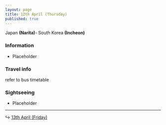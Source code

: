 ```yaml
---
layout: page
title: 12th April (Thursday)
published: true
---
```


Japan **(Narita)**- South Korea **(Incheon)**

### Information

* Placeholder

### Travel info

refer to bus timetable

### Sightseeing

* Placeholder

---

↪ [13th April (Friday)](/days/korea/13apr)